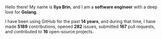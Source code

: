Hello there! My name is **Ilya Brin**, and I am a **software engineer** with a deep love for **Golang**.

I have been using GitHub for the past **14 years**, and during that time, I have made **5189** contributions, opened **282** issues, submitted **167** pull requests, and contributed to **16** open-source projects.
